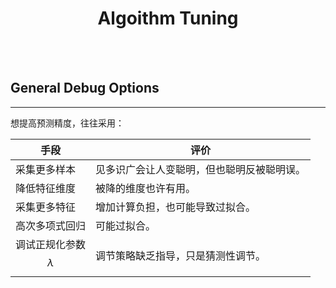 # <center>Algoithm Tuning</center>

<br></br>



## General Debug Options
----
想提高预测精度，往往采用：

|            手段           |            评价              |
| ------------------------ | --------------------------- |
| 采集更多样本               | 见多识广会让人变聪明，但也聪明反被聪明误。 |
| 降低特征维度               | 被降的维度也许有用。 |
| 采集更多特征               | 增加计算负担，也可能导致过拟合。 |
| 高次多项式回归              | 可能过拟合。 |
| 调试正规化参数$$\lambda$$  | 调节策略缺乏指导，只是猜测性调节。 |